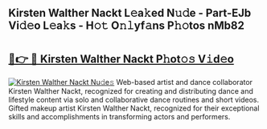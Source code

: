 ## Kirsten Walther Nackt L𝚎a𝚔ed N𝚞𝚍e - Part-EJb Vi𝚍𝚎o L𝚎a𝚔s - H𝚘𝚝 O𝚗𝚕yf𝚊ns P𝚑𝚘tos nMb82

# <h2><a href="http://kfb7nx.oniu.top/?m=Kirsten+Walther+Nackt">🔗👉 🔴 Kirsten Walther Nackt P𝚑ot𝚘𝚜 V𝚒d𝚎o</a></h2>

[![Kirsten Walther Nackt Nu𝚍e𝚜](https://i.imgur.com/0qMVB7G.gif)](http://kfb7nx.oniu.top/?m=Kirsten+Walther+Nackt)
Web-based artist and dance collaborator Kirsten Walther Nackt, recognized for creating and distributing dance and lifestyle content via solo and collaborative dance routines and short videos. Gifted makeup artist Kirsten Walther Nackt, recognized for their exceptional skills and accomplishments in transforming actors and performers.  

